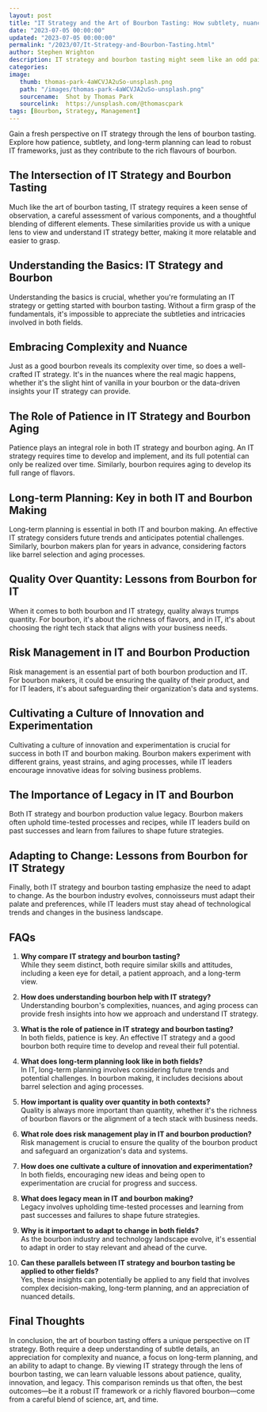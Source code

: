 ```yaml
---
layout: post
title: "IT Strategy and the Art of Bourbon Tasting: How subtlety, nuance, and a long-term view are key to both"
date: "2023-07-05 00:00:00"
updated: "2023-07-05 00:00:00"
permalink: "/2023/07/It-Strategy-and-Bourbon-Tasting.html"
author: Stephen Wrighton
description: IT strategy and bourbon tasting might seem like an odd pairing. Yet, both require a profound understanding of subtle nuances, a deep appreciation for patience, and an unwavering focus on the long-term outcome. This article draws parallels between these two distinct fields and underscores the importance of a thoughtful, strategic approach to both IT planning and bourbon tasting. 
categories:
image:
   thumb: thomas-park-4aWCVJA2uSo-unsplash.png
   path: "/images/thomas-park-4aWCVJA2uSo-unsplash.png"
   sourcename:  Shot by Thomas Park
   sourcelink:  https://unsplash.com/@thomascpark
tags: [Bourbon, Strategy, Management]
---  
```

 
 
 Gain a fresh perspective on IT strategy through the lens of bourbon tasting. Explore how patience, subtlety, and long-term planning can lead to robust IT frameworks, just as they contribute to the rich flavours of bourbon.

## The Intersection of IT Strategy and Bourbon Tasting ##

Much like the art of bourbon tasting, IT strategy requires a keen sense of observation, a careful assessment of various components, and a thoughtful blending of different elements. These similarities provide us with a unique lens to view and understand IT strategy better, making it more relatable and easier to grasp.

## Understanding the Basics: IT Strategy and Bourbon ##

Understanding the basics is crucial, whether you're formulating an IT strategy or getting started with bourbon tasting. Without a firm grasp of the fundamentals, it's impossible to appreciate the subtleties and intricacies involved in both fields.

## Embracing Complexity and Nuance ##

Just as a good bourbon reveals its complexity over time, so does a well-crafted IT strategy. It's in the nuances where the real magic happens, whether it's the slight hint of vanilla in your bourbon or the data-driven insights your IT strategy can provide.

## The Role of Patience in IT Strategy and Bourbon Aging ##

Patience plays an integral role in both IT strategy and bourbon aging. An IT strategy requires time to develop and implement, and its full potential can only be realized over time. Similarly, bourbon requires aging to develop its full range of flavors.

## Long-term Planning: Key in both IT and Bourbon Making ##

Long-term planning is essential in both IT and bourbon making. An effective IT strategy considers future trends and anticipates potential challenges. Similarly, bourbon makers plan for years in advance, considering factors like barrel selection and aging processes.

## Quality Over Quantity: Lessons from Bourbon for IT ##

When it comes to both bourbon and IT strategy, quality always trumps quantity. For bourbon, it's about the richness of flavors, and in IT, it's about choosing the right tech stack that aligns with your business needs.

## Risk Management in IT and Bourbon Production ##

Risk management is an essential part of both bourbon production and IT. For bourbon makers, it could be ensuring the quality of their product, and for IT leaders, it's about safeguarding their organization's data and systems.

## Cultivating a Culture of Innovation and Experimentation ##

Cultivating a culture of innovation and experimentation is crucial for success in both IT and bourbon making. Bourbon makers experiment with different grains, yeast strains, and aging processes, while IT leaders encourage innovative ideas for solving business problems.

## The Importance of Legacy in IT and Bourbon ##

Both IT strategy and bourbon production value legacy. Bourbon makers often uphold time-tested processes and recipes, while IT leaders build on past successes and learn from failures to shape future strategies.

## Adapting to Change: Lessons from Bourbon for IT Strategy ##

Finally, both IT strategy and bourbon tasting emphasize the need to adapt to change. As the bourbon industry evolves, connoisseurs must adapt their palate and preferences, while IT leaders must stay ahead of technological trends and changes in the business landscape.

## FAQs ##

1. **Why compare IT strategy and bourbon tasting?**  
While they seem distinct, both require similar skills and attitudes, including a keen eye for detail, a patient approach, and a long-term view.

2. **How does understanding bourbon help with IT strategy?**  
Understanding bourbon's complexities, nuances, and aging process can provide fresh insights into how we approach and understand IT strategy.

3. **What is the role of patience in IT strategy and bourbon tasting?**  
In both fields, patience is key. An effective IT strategy and a good bourbon both require time to develop and reveal their full potential.

4. **What does long-term planning look like in both fields?**  
In IT, long-term planning involves considering future trends and potential challenges. In bourbon making, it includes decisions about barrel selection and aging processes.

5. **How important is quality over quantity in both contexts?**  
Quality is always more important than quantity, whether it's the richness of bourbon flavors or the alignment of a tech stack with business needs.

6. **What role does risk management play in IT and bourbon production?**  
Risk management is crucial to ensure the quality of the bourbon product and safeguard an organization's data and systems.

7. **How does one cultivate a culture of innovation and experimentation?**  
In both fields, encouraging new ideas and being open to experimentation are crucial for progress and success.

8. **What does legacy mean in IT and bourbon making?**  
Legacy involves upholding time-tested processes and learning from past successes and failures to shape future strategies.

9. **Why is it important to adapt to change in both fields?**  
As the bourbon industry and technology landscape evolve, it's essential to adapt in order to stay relevant and ahead of the curve.

10. **Can these parallels between IT strategy and bourbon tasting be applied to other fields?**  
Yes, these insights can potentially be applied to any field that involves complex decision-making, long-term planning, and an appreciation of nuanced details.

## Final Thoughts ##

In conclusion, the art of bourbon tasting offers a unique perspective on IT strategy. Both require a deep understanding of subtle details, an appreciation for complexity and nuance, a focus on long-term planning, and an ability to adapt to change. By viewing IT strategy through the lens of bourbon tasting, we can learn valuable lessons about patience, quality, innovation, and legacy. This comparison reminds us that often, the best outcomes—be it a robust IT framework or a richly flavored bourbon—come from a careful blend of science, art, and time.
